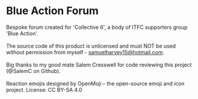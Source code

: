 # Blue Action Forum

Bespoke forum created for 'Collective 6', a body of ITFC supporters group 'Blue Action'. <br/><br/>
The source code of this product is unlicensed and must NOT be used without permission from myself - samuelharvey15@hotmail.com. <br/><br/>
Big thanks to my good mate Salem Cresswell for code reviewing this project (@SalemC on Github).<br/><br/>
Reaction emojis designed by OpenMoji – the open-source emoji and icon project. License: CC BY-SA 4.0

